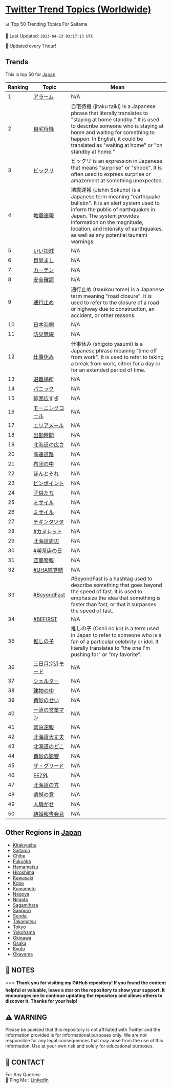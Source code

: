 [Twitter Trend Topics (Worldwide)](https://github.com/ErcinDedeoglu/Twitter-Trend-Topics)
==========


📊 Top 50 Trending Topics For Saitama

📆 Last Updated: `2023-04-13 03:17:13 UTC`

🔧 Updated every 1 hour!


## Trends

This is top 50 for [Japan](</Japan>)

| Ranking | Topic | Mean |
| ------- | ------------ | ------------ |
| 1 | [アラーム](http://twitter.com/search?q=%e3%82%a2%e3%83%a9%e3%83%bc%e3%83%a0) | N/A |
| 2 | [自宅待機](http://twitter.com/search?q=%e8%87%aa%e5%ae%85%e5%be%85%e6%a9%9f) | 自宅待機 (jitaku taiki) is a Japanese phrase that literally translates to "staying at home standby." It is used to describe someone who is staying at home and waiting for something to happen. In English, it could be translated as "waiting at home" or "on standby at home." |
| 3 | [ビックリ](http://twitter.com/search?q=%e3%83%93%e3%83%83%e3%82%af%e3%83%aa) | ビックリ is an expression in Japanese that means "surprise" or "shock". It is often used to express surprise or amazement at something unexpected. |
| 4 | [地震速報](http://twitter.com/search?q=%e5%9c%b0%e9%9c%87%e9%80%9f%e5%a0%b1) | 地震速報 (Jishin Sokuho) is a Japanese term meaning "earthquake bulletin". It is an alert system used to inform the public of earthquakes in Japan. The system provides information on the magnitude, location, and intensity of earthquakes, as well as any potential tsunami warnings. |
| 5 | [いい加減](http://twitter.com/search?q=%e3%81%84%e3%81%84%e5%8a%a0%e6%b8%9b) | N/A |
| 6 | [目覚まし](http://twitter.com/search?q=%e7%9b%ae%e8%a6%9a%e3%81%be%e3%81%97) | N/A |
| 7 | [カーテン](http://twitter.com/search?q=%e3%82%ab%e3%83%bc%e3%83%86%e3%83%b3) | N/A |
| 8 | [安全確認](http://twitter.com/search?q=%e5%ae%89%e5%85%a8%e7%a2%ba%e8%aa%8d) | N/A |
| 9 | [通行止め](http://twitter.com/search?q=%e9%80%9a%e8%a1%8c%e6%ad%a2%e3%82%81) | 通行止め (tsuukou tome) is a Japanese term meaning "road closure". It is used to refer to the closure of a road or highway due to construction, an accident, or other reasons. |
| 10 | [日本海側](http://twitter.com/search?q=%e6%97%a5%e6%9c%ac%e6%b5%b7%e5%81%b4) | N/A |
| 11 | [防災無線](http://twitter.com/search?q=%e9%98%b2%e7%81%bd%e7%84%a1%e7%b7%9a) | N/A |
| 12 | [仕事休み](http://twitter.com/search?q=%e4%bb%95%e4%ba%8b%e4%bc%91%e3%81%bf) | 仕事休み (shigoto yasumi) is a Japanese phrase meaning "time off from work". It is used to refer to taking a break from work, either for a day or for an extended period of time. |
| 13 | [避難場所](http://twitter.com/search?q=%e9%81%bf%e9%9b%a3%e5%a0%b4%e6%89%80) | N/A |
| 14 | [パニック](http://twitter.com/search?q=%e3%83%91%e3%83%8b%e3%83%83%e3%82%af) | N/A |
| 15 | [範囲広すぎ](http://twitter.com/search?q=%e7%af%84%e5%9b%b2%e5%ba%83%e3%81%99%e3%81%8e) | N/A |
| 16 | [モーニングコール](http://twitter.com/search?q=%e3%83%a2%e3%83%bc%e3%83%8b%e3%83%b3%e3%82%b0%e3%82%b3%e3%83%bc%e3%83%ab) | N/A |
| 17 | [エリアメール](http://twitter.com/search?q=%e3%82%a8%e3%83%aa%e3%82%a2%e3%83%a1%e3%83%bc%e3%83%ab) | N/A |
| 18 | [出勤時間](http://twitter.com/search?q=%e5%87%ba%e5%8b%a4%e6%99%82%e9%96%93) | N/A |
| 19 | [北海道の広さ](http://twitter.com/search?q=%e5%8c%97%e6%b5%b7%e9%81%93%e3%81%ae%e5%ba%83%e3%81%95) | N/A |
| 20 | [高速道路](http://twitter.com/search?q=%e9%ab%98%e9%80%9f%e9%81%93%e8%b7%af) | N/A |
| 21 | [布団の中](http://twitter.com/search?q=%e5%b8%83%e5%9b%a3%e3%81%ae%e4%b8%ad) | N/A |
| 22 | [ほんとそれ](http://twitter.com/search?q=%e3%81%bb%e3%82%93%e3%81%a8%e3%81%9d%e3%82%8c) | N/A |
| 23 | [ピンポイント](http://twitter.com/search?q=%e3%83%94%e3%83%b3%e3%83%9d%e3%82%a4%e3%83%b3%e3%83%88) | N/A |
| 24 | [子供たち](http://twitter.com/search?q=%e5%ad%90%e4%be%9b%e3%81%9f%e3%81%a1) | N/A |
| 25 | [ミサイル](http://twitter.com/search?q=%e3%83%9f%e3%82%b5%e3%82%a4%e3%83%ab) | N/A |
| 26 | [ミサイル](http://twitter.com/search?q=%e3%83%9f%e3%82%b5%e3%82%a4%e3%83%ab) | N/A |
| 27 | [チキンタツタ](http://twitter.com/search?q=%e3%83%81%e3%82%ad%e3%83%b3%e3%82%bf%e3%83%84%e3%82%bf) | N/A |
| 28 | [#カヌレット](http://twitter.com/search?q=%23%e3%82%ab%e3%83%8c%e3%83%ac%e3%83%83%e3%83%88) | N/A |
| 29 | [北海道周辺](http://twitter.com/search?q=%e5%8c%97%e6%b5%b7%e9%81%93%e5%91%a8%e8%be%ba) | N/A |
| 30 | [#喫茶店の日](http://twitter.com/search?q=%23%e5%96%ab%e8%8c%b6%e5%ba%97%e3%81%ae%e6%97%a5) | N/A |
| 31 | [空襲警報](http://twitter.com/search?q=%e7%a9%ba%e8%a5%b2%e8%ad%a6%e5%a0%b1) | N/A |
| 32 | [#UHA味覚糖](http://twitter.com/search?q=%23UHA%e5%91%b3%e8%a6%9a%e7%b3%96) | N/A |
| 33 | [#BeyondFast](http://twitter.com/search?q=%23BeyondFast) | #BeyondFast is a hashtag used to describe something that goes beyond the speed of fast. It is used to emphasize the idea that something is faster than fast, or that it surpasses the speed of fast. |
| 34 | [#BEFIRST](http://twitter.com/search?q=%23BEFIRST) | N/A |
| 35 | [推しの子](http://twitter.com/search?q=%e6%8e%a8%e3%81%97%e3%81%ae%e5%ad%90) | 推しの子 (Oshii no ko) is a term used in Japan to refer to someone who is a fan of a particular celebrity or idol. It literally translates to "the one I'm pushing for" or "my favorite". |
| 36 | [三日月宗近モード](http://twitter.com/search?q=%e4%b8%89%e6%97%a5%e6%9c%88%e5%ae%97%e8%bf%91%e3%83%a2%e3%83%bc%e3%83%89) | N/A |
| 37 | [シェルター](http://twitter.com/search?q=%e3%82%b7%e3%82%a7%e3%83%ab%e3%82%bf%e3%83%bc) | N/A |
| 38 | [建物の中](http://twitter.com/search?q=%e5%bb%ba%e7%89%a9%e3%81%ae%e4%b8%ad) | N/A |
| 39 | [黄砂のせい](http://twitter.com/search?q=%e9%bb%84%e7%a0%82%e3%81%ae%e3%81%9b%e3%81%84) | N/A |
| 40 | [一流の営業マン](http://twitter.com/search?q=%e4%b8%80%e6%b5%81%e3%81%ae%e5%96%b6%e6%a5%ad%e3%83%9e%e3%83%b3) | N/A |
| 41 | [緊急速報](http://twitter.com/search?q=%e7%b7%8a%e6%80%a5%e9%80%9f%e5%a0%b1) | N/A |
| 42 | [北海道大丈夫](http://twitter.com/search?q=%e5%8c%97%e6%b5%b7%e9%81%93%e5%a4%a7%e4%b8%88%e5%a4%ab) | N/A |
| 43 | [北海道のどこ](http://twitter.com/search?q=%e5%8c%97%e6%b5%b7%e9%81%93%e3%81%ae%e3%81%a9%e3%81%93) | N/A |
| 44 | [黄砂の影響](http://twitter.com/search?q=%e9%bb%84%e7%a0%82%e3%81%ae%e5%bd%b1%e9%9f%bf) | N/A |
| 45 | [ザ・グリード](http://twitter.com/search?q=%e3%82%b6%e3%83%bb%e3%82%b0%e3%83%aa%e3%83%bc%e3%83%89) | N/A |
| 46 | [EEZ外](http://twitter.com/search?q=EEZ%e5%a4%96) | N/A |
| 47 | [北海道の方](http://twitter.com/search?q=%e5%8c%97%e6%b5%b7%e9%81%93%e3%81%ae%e6%96%b9) | N/A |
| 48 | [遺憾の意](http://twitter.com/search?q=%e9%81%ba%e6%86%be%e3%81%ae%e6%84%8f) | N/A |
| 49 | [人騒がせ](http://twitter.com/search?q=%e4%ba%ba%e9%a8%92%e3%81%8c%e3%81%9b) | N/A |
| 50 | [結婚報告会見](http://twitter.com/search?q=%e7%b5%90%e5%a9%9a%e5%a0%b1%e5%91%8a%e4%bc%9a%e8%a6%8b) | N/A |



## Other Regions in [Japan](</Japan>)

* [Kitakyushu](</Japan/Kitakyushu.md>)
* [Saitama](</Japan/Saitama.md>)
* [Chiba](</Japan/Chiba.md>)
* [Fukuoka](</Japan/Fukuoka.md>)
* [Hamamatsu](</Japan/Hamamatsu.md>)
* [Hiroshima](</Japan/Hiroshima.md>)
* [Kawasaki](</Japan/Kawasaki.md>)
* [Kobe](</Japan/Kobe.md>)
* [Kumamoto](</Japan/Kumamoto.md>)
* [Nagoya](</Japan/Nagoya.md>)
* [Niigata](</Japan/Niigata.md>)
* [Sagamihara](</Japan/Sagamihara.md>)
* [Sapporo](</Japan/Sapporo.md>)
* [Sendai](</Japan/Sendai.md>)
* [Takamatsu](</Japan/Takamatsu.md>)
* [Tokyo](</Japan/Tokyo.md>)
* [Yokohama](</Japan/Yokohama.md>)
* [Okinawa](</Japan/Okinawa.md>)
* [Osaka](</Japan/Osaka.md>)
* [Kyoto](</Japan/Kyoto.md>)
* [Okayama](</Japan/Okayama.md>)



## 📝 NOTES

⭐⭐⭐ **Thank you for visiting my GitHub repository! If you found the content helpful or valuable, leave a star on the repository to show your support. It encourages me to continue updating the repository and allows others to discover it. Thanks for your help!**


## ⚠️ WARNING

Please be advised that this repository is not affiliated with Twitter and the information provided is for informational purposes only. We are not responsible for any legal consequences that may arise from the use of this information. Use at your own risk and solely for educational purposes.


## 📨 CONTACT

 For Any Queries:  
            🏓 Ping Me : [LinkedIn](https://www.linkedin.com/in/ercindedeoglu/)
